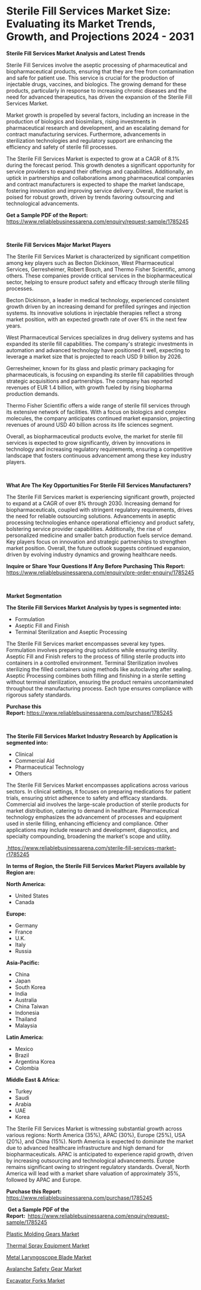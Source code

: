 <p><h1>Sterile Fill Services Market Size: Evaluating its Market Trends, Growth, and Projections 2024 - 2031</h1></p><p><strong>Sterile Fill Services Market Analysis and Latest Trends</strong></p>
<p><p>Sterile Fill Services involve the aseptic processing of pharmaceutical and biopharmaceutical products, ensuring that they are free from contamination and safe for patient use. This service is crucial for the production of injectable drugs, vaccines, and biologics. The growing demand for these products, particularly in response to increasing chronic diseases and the need for advanced therapeutics, has driven the expansion of the Sterile Fill Services Market.</p><p>Market growth is propelled by several factors, including an increase in the production of biologics and biosimilars, rising investments in pharmaceutical research and development, and an escalating demand for contract manufacturing services. Furthermore, advancements in sterilization technologies and regulatory support are enhancing the efficiency and safety of sterile fill processes.</p><p>The Sterile Fill Services Market is expected to grow at a CAGR of 8.1% during the forecast period. This growth denotes a significant opportunity for service providers to expand their offerings and capabilities. Additionally, an uptick in partnerships and collaborations among pharmaceutical companies and contract manufacturers is expected to shape the market landscape, fostering innovation and improving service delivery. Overall, the market is poised for robust growth, driven by trends favoring outsourcing and technological advancements.</p></p>
<p><strong>Get a Sample PDF of the Report:&nbsp;</strong> <a href="https://www.reliablebusinessarena.com/enquiry/request-sample/1785245?utm_campaign=1420&utm_medium=2&utm_source=Github&utm_content=ia&utm_term=18122024&utm_id=sterile-fill-services">https://www.reliablebusinessarena.com/enquiry/request-sample/1785245</a></p>
<p>&nbsp;</p>
<p><strong>Sterile Fill Services Major Market Players</strong></p>
<p><p>The Sterile Fill Services Market is characterized by significant competition among key players such as Becton Dickinson, West Pharmaceutical Services, Gerresheimer, Robert Bosch, and Thermo Fisher Scientific, among others. These companies provide critical services in the biopharmaceutical sector, helping to ensure product safety and efficacy through sterile filling processes.</p><p>Becton Dickinson, a leader in medical technology, experienced consistent growth driven by an increasing demand for prefilled syringes and injection systems. Its innovative solutions in injectable therapies reflect a strong market position, with an expected growth rate of over 6% in the next few years.</p><p>West Pharmaceutical Services specializes in drug delivery systems and has expanded its sterile fill capabilities. The company's strategic investments in automation and advanced technology have positioned it well, expecting to leverage a market size that is projected to reach USD 9 billion by 2026.</p><p>Gerresheimer, known for its glass and plastic primary packaging for pharmaceuticals, is focusing on expanding its sterile fill capabilities through strategic acquisitions and partnerships. The company has reported revenues of EUR 1.4 billion, with growth fueled by rising biopharma production demands.</p><p>Thermo Fisher Scientific offers a wide range of sterile fill services through its extensive network of facilities. With a focus on biologics and complex molecules, the company anticipates continued market expansion, projecting revenues of around USD 40 billion across its life sciences segment.</p><p>Overall, as biopharmaceutical products evolve, the market for sterile fill services is expected to grow significantly, driven by innovations in technology and increasing regulatory requirements, ensuring a competitive landscape that fosters continuous advancement among these key industry players.</p></p>
<p>&nbsp;</p>
<p><strong>What Are The Key Opportunities For Sterile Fill Services Manufacturers?</strong></p>
<p><p>The Sterile Fill Services market is experiencing significant growth, projected to expand at a CAGR of over 8% through 2030. Increasing demand for biopharmaceuticals, coupled with stringent regulatory requirements, drives the need for reliable outsourcing solutions. Advancements in aseptic processing technologies enhance operational efficiency and product safety, bolstering service provider capabilities. Additionally, the rise of personalized medicine and smaller batch production fuels service demand. Key players focus on innovation and strategic partnerships to strengthen market position. Overall, the future outlook suggests continued expansion, driven by evolving industry dynamics and growing healthcare needs.</p></p>
<p><strong>Inquire or Share Your Questions If Any Before Purchasing This Report:</strong> <a href="https://www.reliablebusinessarena.com/enquiry/pre-order-enquiry/1785245?utm_campaign=1420&utm_medium=2&utm_source=Github&utm_content=ia&utm_term=18122024&utm_id=sterile-fill-services">https://www.reliablebusinessarena.com/enquiry/pre-order-enquiry/1785245</a></p>
<p>&nbsp;</p>
<p><strong>Market Segmentation</strong></p>
<p><strong>The Sterile Fill Services Market Analysis by types is segmented into:</strong></p>
<p><ul><li>Formulation</li><li>Aseptic Fill and Finish</li><li>Terminal Sterilization and Aseptic Processing</li></ul></p>
<p><p>The Sterile Fill Services market encompasses several key types. Formulation involves preparing drug solutions while ensuring sterility. Aseptic Fill and Finish refers to the process of filling sterile products into containers in a controlled environment. Terminal Sterilization involves sterilizing the filled containers using methods like autoclaving after sealing. Aseptic Processing combines both filling and finishing in a sterile setting without terminal sterilization, ensuring the product remains uncontaminated throughout the manufacturing process. Each type ensures compliance with rigorous safety standards.</p></p>
<p><strong>Purchase this Report:&nbsp;</strong><a href="https://www.reliablebusinessarena.com/purchase/1785245?utm_campaign=1420&utm_medium=2&utm_source=Github&utm_content=ia&utm_term=18122024&utm_id=sterile-fill-services">https://www.reliablebusinessarena.com/purchase/1785245</a></p>
<p>&nbsp;</p>
<p><strong>The Sterile Fill Services Market Industry Research by Application is segmented into:</strong></p>
<p><ul><li>Clinical</li><li>Commercial Aid</li><li>Pharmaceutical Technology</li><li>Others</li></ul></p>
<p><p>The Sterile Fill Services Market encompasses applications across various sectors. In clinical settings, it focuses on preparing medications for patient trials, ensuring strict adherence to safety and efficacy standards. Commercial aid involves the large-scale production of sterile products for market distribution, catering to demand in healthcare. Pharmaceutical technology emphasizes the advancement of processes and equipment used in sterile filling, enhancing efficiency and compliance. Other applications may include research and development, diagnostics, and specialty compounding, broadening the market's scope and utility.</p></p>
<p><a href="https://www.reliablebusinessarena.com/sterile-fill-services-market-r1785245?utm_campaign=1420&utm_medium=2&utm_source=Github&utm_content=ia&utm_term=18122024&utm_id=sterile-fill-services">&nbsp;https://www.reliablebusinessarena.com/sterile-fill-services-market-r1785245</a></p>
<p><strong>In terms of Region, the Sterile Fill Services Market Players available by Region are:</strong></p>
<p>
    <p> <strong> North America: </strong>
        <ul>
            <li>United States</li>
            <li>Canada</li>
        </ul>
        </p> 
    <p> <strong> Europe: </strong>
        <ul>
            <li>Germany</li>
            <li>France</li>
            <li>U.K.</li>
            <li>Italy</li>
            <li>Russia</li>
        </ul>
        </p> 
    <p> <strong> Asia-Pacific: </strong>
        <ul>
            <li>China</li>
            <li>Japan</li>
            <li>South Korea</li>
            <li>India</li>
            <li>Australia</li>
            <li>China Taiwan</li>
            <li>Indonesia</li>
            <li>Thailand</li>
            <li>Malaysia</li>
        </ul>
        </p> 
    <p> <strong> Latin America: </strong>
        <ul>
            <li>Mexico</li>
            <li>Brazil</li>
            <li>Argentina Korea</li>
            <li>Colombia</li>
        </ul>
        </p> 
    <p> <strong> Middle East & Africa: </strong>
        <ul>
            <li>Turkey</li>
            <li>Saudi</li>
            <li>Arabia</li>
            <li>UAE</li>
            <li>Korea</li>
        </ul>
    </p>
    </p>
<p><p>The Sterile Fill Services Market is witnessing substantial growth across various regions: North America (35%), APAC (30%), Europe (25%), USA (20%), and China (15%). North America is expected to dominate the market due to advanced healthcare infrastructure and high demand for biopharmaceuticals. APAC is anticipated to experience rapid growth, driven by increasing outsourcing and technological advancements. Europe remains significant owing to stringent regulatory standards. Overall, North America will lead with a market share valuation of approximately 35%, followed by APAC and Europe.</p></p>
<p><strong>Purchase this Report: </strong><a href="https://www.reliablebusinessarena.com/purchase/1785245?utm_campaign=1420&utm_medium=2&utm_source=Github&utm_content=ia&utm_term=18122024&utm_id=sterile-fill-services">https://www.reliablebusinessarena.com/purchase/1785245</a></p>
<p>&nbsp;<strong>Get a Sample PDF of the Report:&nbsp;&nbsp;</strong><a href="https://www.reliablebusinessarena.com/enquiry/request-sample/1785245?utm_campaign=1420&utm_medium=2&utm_source=Github&utm_content=ia&utm_term=18122024&utm_id=sterile-fill-services">https://www.reliablebusinessarena.com/enquiry/request-sample/1785245</a></p>
<p><strong></strong></p>
<p><p><a href="https://github.com/willjis/Market-Research-Report-List-1/blob/main/plastic-molding-gears-market.md?utm_campaign=1420&utm_medium=2&utm_source=Github&utm_content=ia&utm_term=18122024&utm_id=sterile-fill-services">Plastic Molding Gears Market</a></p><p><a href="https://www.linkedin.com/pulse/thermal-spray-equipment-market-analysis-latest-marketing-ym2oe?utm_campaign=1420&utm_medium=2&utm_source=Github&utm_content=ia&utm_term=18122024&utm_id=sterile-fill-services">Thermal Spray Equipment Market</a></p><p><a href="https://www.linkedin.com/pulse/investment-opportunities-metal-laryngoscope-blade-sector-7xn5f?utm_campaign=1420&utm_medium=2&utm_source=Github&utm_content=ia&utm_term=18122024&utm_id=sterile-fill-services">Metal Laryngoscope Blade Market</a></p><p><a href="https://www.linkedin.com/pulse/growth-projections-avalanche-safety-gear-market-expected-iloye?utm_campaign=1420&utm_medium=2&utm_source=Github&utm_content=ia&utm_term=18122024&utm_id=sterile-fill-services">Avalanche Safety Gear Market</a></p><p><a href="https://www.linkedin.com/pulse/excavator-forks-market-size-revenue-analysis-cagr-45-from-hd1xe?utm_campaign=1420&utm_medium=2&utm_source=Github&utm_content=ia&utm_term=18122024&utm_id=sterile-fill-services">Excavator Forks Market</a></p></p>